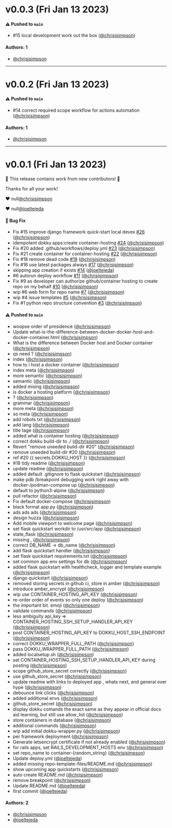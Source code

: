# v0.0.3 (Fri Jan 13 2023)

#### ⚠️ Pushed to `main`

- #15 local development work out the box ([@chrisjsimpson](https://github.com/chrisjsimpson))

#### Authors: 1

- [@chrisjsimpson](https://github.com/chrisjsimpson)

---

# v0.0.2 (Fri Jan 13 2023)

#### ⚠️ Pushed to `main`

- #14 correct required scope workflow for actions automation ([@chrisjsimpson](https://github.com/chrisjsimpson))

#### Authors: 1

- [@chrisjsimpson](https://github.com/chrisjsimpson)

---

# v0.0.1 (Fri Jan 13 2023)

:tada: This release contains work from new contributors! :tada:

Thanks for all your work!

:heart: null[@chrisjsimpson](https://github.com/chrisjsimpson)

:heart: null[@joeltejeda](https://github.com/joeltejeda)

#### 🐛 Bug Fix

- Fix #15 improve django framework quick-start local devex [#26](https://github.com/KarmaComputing/container-hosting/pull/26) ([@chrisjsimpson](https://github.com/chrisjsimpson))
- idempotent dokku apps:create container-hosting [#24](https://github.com/KarmaComputing/container-hosting/pull/24) ([@chrisjsimpson](https://github.com/chrisjsimpson))
- Fix #20 added .github/workflows/deploy.yml [#23](https://github.com/KarmaComputing/container-hosting/pull/23) ([@chrisjsimpson](https://github.com/chrisjsimpson))
- Fix #21 create container for container-hosting [#22](https://github.com/KarmaComputing/container-hosting/pull/22) ([@chrisjsimpson](https://github.com/chrisjsimpson))
- Fix #18 remove dead code [#19](https://github.com/KarmaComputing/container-hosting/pull/19) ([@chrisjsimpson](https://github.com/chrisjsimpson))
- Fix #16 use latest packages always [#17](https://github.com/KarmaComputing/container-hosting/pull/17) ([@chrisjsimpson](https://github.com/chrisjsimpson))
- skipping app creation if exists [#14](https://github.com/KarmaComputing/container-hosting/pull/14) ([@joeltejeda](https://github.com/joeltejeda))
- #6 autorun deploy workflow [#11](https://github.com/KarmaComputing/container-hosting/pull/11) ([@chrisjsimpson](https://github.com/chrisjsimpson))
- Fix #9 as developer can authorize github/container hosting to create repo on my behalf [#10](https://github.com/KarmaComputing/container-hosting/pull/10) ([@chrisjsimpson](https://github.com/chrisjsimpson))
- wip #6 web form for repo name [#7](https://github.com/KarmaComputing/container-hosting/pull/7) ([@chrisjsimpson](https://github.com/chrisjsimpson))
- wip #4 issue templates [#5](https://github.com/KarmaComputing/container-hosting/pull/5) ([@chrisjsimpson](https://github.com/chrisjsimpson))
- Fix #1 python repo structure convention [#3](https://github.com/KarmaComputing/container-hosting/pull/3) ([@chrisjsimpson](https://github.com/chrisjsimpson))

#### ⚠️ Pushed to `main`

- woopse order of presidence ([@chrisjsimpson](https://github.com/chrisjsimpson))
- Update what-is-the-difference-between-docker-docker-host-and-docker-container.html ([@chrisjsimpson](https://github.com/chrisjsimpson))
- What is the difference between Docker host and Docker container ([@chrisjsimpson](https://github.com/chrisjsimpson))
- qs need ? ([@chrisjsimpson](https://github.com/chrisjsimpson))
- index ([@chrisjsimpson](https://github.com/chrisjsimpson))
- how to i host a docker container ([@chrisjsimpson](https://github.com/chrisjsimpson))
- index meta ([@chrisjsimpson](https://github.com/chrisjsimpson))
- more semantic ([@chrisjsimpson](https://github.com/chrisjsimpson))
- semantic ([@chrisjsimpson](https://github.com/chrisjsimpson))
- added mising ([@chrisjsimpson](https://github.com/chrisjsimpson))
- is docker a hosting platform ([@chrisjsimpson](https://github.com/chrisjsimpson))
- ? ([@chrisjsimpson](https://github.com/chrisjsimpson))
- grammar ([@chrisjsimpson](https://github.com/chrisjsimpson))
- more meta ([@chrisjsimpson](https://github.com/chrisjsimpson))
- so meta ([@chrisjsimpson](https://github.com/chrisjsimpson))
- add robots txt ([@chrisjsimpson](https://github.com/chrisjsimpson))
- add lang ([@chrisjsimpson](https://github.com/chrisjsimpson))
- title tage ([@chrisjsimpson](https://github.com/chrisjsimpson))
- added what is container hosting ([@chrisjsimpson](https://github.com/chrisjsimpson))
- correct dokku build-dir to ./ ([@chrisjsimpson](https://github.com/chrisjsimpson))
- Revert "remove uneeded build-dir #20" ([@chrisjsimpson](https://github.com/chrisjsimpson))
- remove uneeded build-dir #20 ([@chrisjsimpson](https://github.com/chrisjsimpson))
- ref #20 {{ secrets.DOKKU_HOST }} ([@chrisjsimpson](https://github.com/chrisjsimpson))
- #18 tidy readme ([@chrisjsimpson](https://github.com/chrisjsimpson))
- update readme ([@chrisjsimpson](https://github.com/chrisjsimpson))
- added default .gitignore to flask quickstart ([@chrisjsimpson](https://github.com/chrisjsimpson))
- make pdb /breakpoint debugging work right away with docker-/podman-compose up ([@chrisjsimpson](https://github.com/chrisjsimpson))
- default to python3-alpine ([@chrisjsimpson](https://github.com/chrisjsimpson))
- pull refactor ([@chrisjsimpson](https://github.com/chrisjsimpson))
- Fix default docker-compose ([@chrisjsimpson](https://github.com/chrisjsimpson))
- black format app.py ([@chrisjsimpson](https://github.com/chrisjsimpson))
- ads ads ads ([@chrisjsimpson](https://github.com/chrisjsimpson))
- design huzza ([@chrisjsimpson](https://github.com/chrisjsimpson))
- Add mobile viewport to welcome page ([@chrisjsimpson](https://github.com/chrisjsimpson))
- set flask quickstart workdir to /usr/src/app ([@chrisjsimpson](https://github.com/chrisjsimpson))
- state_flask ([@chrisjsimpson](https://github.com/chrisjsimpson))
- missing , ([@chrisjsimpson](https://github.com/chrisjsimpson))
- correct DB_NAME -> db_name ([@chrisjsimpson](https://github.com/chrisjsimpson))
- add flask quickstart handler ([@chrisjsimpson](https://github.com/chrisjsimpson))
- set flask quickstart requirements.txt ([@chrisjsimpson](https://github.com/chrisjsimpson))
- set common app env settings for db ([@chrisjsimpson](https://github.com/chrisjsimpson))
- added flask quickstart with healthcheck, logger and template example ([@chrisjsimpson](https://github.com/chrisjsimpson))
- django quickstart ([@chrisjsimpson](https://github.com/chrisjsimpson))
- removed storing secrets in github ci, store in amber ([@chrisjsimpson](https://github.com/chrisjsimpson))
- introduce amber_encrypt ([@chrisjsimpson](https://github.com/chrisjsimpson))
- wip use CONTAINER_HOSTING_API_KEY ([@chrisjsimpson](https://github.com/chrisjsimpson))
- re-order order of events so only one deploy ([@chrisjsimpson](https://github.com/chrisjsimpson))
- the important bit. emoji ([@chrisjsimpson](https://github.com/chrisjsimpson))
- validate commands ([@chrisjsimpson](https://github.com/chrisjsimpson))
- less ambiguity api_key => CONTAINER_HOSTING_SSH_SETUP_HANDLER_API_KEY ([@chrisjsimpson](https://github.com/chrisjsimpson))
- post CONTAINER_HOSTING_API_KEY to DOKKU_HOST_SSH_ENDPOINT ([@chrisjsimpson](https://github.com/chrisjsimpson))
- correct DOKKU_WRAPPER_FULL_PATH ([@chrisjsimpson](https://github.com/chrisjsimpson))
- pass DOKKU_WRAPPER_FULL_PATH ([@chrisjsimpson](https://github.com/chrisjsimpson))
- added localsetup.sh ([@chrisjsimpson](https://github.com/chrisjsimpson))
- set CONTAINER_HOSTING_SSH_SETUP_HANDLER_API_KEY during posting ([@chrisjsimpson](https://github.com/chrisjsimpson))
- scope github_store_secret correctly ([@chrisjsimpson](https://github.com/chrisjsimpson))
- use github_store_secret ([@chrisjsimpson](https://github.com/chrisjsimpson))
- update readme with links to deployed app , whats next, and general over hype ([@chrisjsimpson](https://github.com/chrisjsimpson))
- debounce link clicks ([@chrisjsimpson](https://github.com/chrisjsimpson))
- added additional envs ([@chrisjsimpson](https://github.com/chrisjsimpson))
- github_store_secret ([@chrisjsimpson](https://github.com/chrisjsimpson))
- display dokku comands the exact same as they appear in official docs aid learning, but still use allow_list ([@chrisjsimpson](https://github.com/chrisjsimpson))
- store containers in database ([@chrisjsimpson](https://github.com/chrisjsimpson))
- additional commands ([@chrisjsimpson](https://github.com/chrisjsimpson))
- wip add initial dokku-wrapper.py ([@chrisjsimpson](https://github.com/chrisjsimpson))
- per framework deployment ([@chrisjsimpson](https://github.com/chrisjsimpson))
- Generate letsencrypt certificate if not already enabled ([@chrisjsimpson](https://github.com/chrisjsimpson))
- for rails apps, set RAILS_DEVELOPMENT_HOSTS env ([@chrisjsimpson](https://github.com/chrisjsimpson))
- set repo_name to container-{random_string} ([@chrisjsimpson](https://github.com/chrisjsimpson))
- Update deploy.yml ([@joeltejeda](https://github.com/joeltejeda))
- added missing repo-template-files/README.md ([@chrisjsimpson](https://github.com/chrisjsimpson))
- show upcoming app quickstarts ([@chrisjsimpson](https://github.com/chrisjsimpson))
- auto create README.md ([@chrisjsimpson](https://github.com/chrisjsimpson))
- remove breakpoint ([@chrisjsimpson](https://github.com/chrisjsimpson))
- Update README.md ([@joeltejeda](https://github.com/joeltejeda))
- first commit ([@joeltejeda](https://github.com/joeltejeda))

#### Authors: 2

- [@chrisjsimpson](https://github.com/chrisjsimpson)
- [@joeltejeda](https://github.com/joeltejeda)
